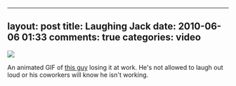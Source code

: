 
---
layout: post
title: Laughing Jack
date: 2010-06-06 01:33
comments: true
categories: video
---

<img src='http://farm5.static.flickr.com/4066/4673673741_3aaa3e5364_o.gif' />

An animated GIF of <a href='http://blog.ojacko.com'>this guy</a> losing it at work.  He's not allowed to laugh out loud or his coworkers will know he isn't working.



